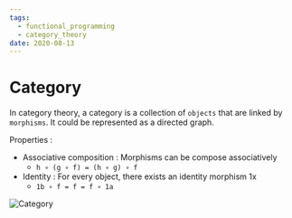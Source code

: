 ```yaml
---
tags:
  - functional_programming
  - category_theory
date: 2020-08-13
---
```


# Category

In category theory, a category is a collection of `objects` that are linked by `morphisms`. It could be represented as a directed graph.

Properties :

- Associative composition : Morphisms can be compose associatively
  - `h ∘ (g ∘ f) = (h ∘ g) ∘ f`
- Identity : For every object, there exists an identity morphism 1x
  - `1b ∘ f = f = f ∘ 1a`

![Category](https://upload.wikimedia.org/wikipedia/commons/f/ff/Category_SVG.svg)
